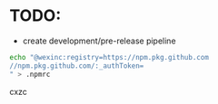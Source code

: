 
# TODO:
- create development/pre-release pipeline

```bash
echo "@wexinc:registry=https://npm.pkg.github.com
//npm.pkg.github.com/:_authToken=  
" > .npmrc
```

cxzc